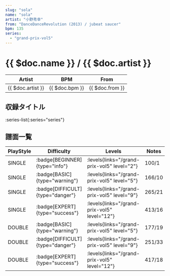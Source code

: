```yaml
---
slug: "sola"
name: "sola"
artist: "小野秀幸"
from: "DanceDanceRevolution (2013) / jubeat saucer"
bpm: 135
series:
  - "grand-prix-vol5"
---
```


# {{ $doc.name }} / {{ $doc.artist }}

|Artist|BPM|From|
|------|---|----|
|{{ $doc.artist }}|{{ $doc.bpm }}|{{ $doc.from }}|

## 収録タイトル

:series-list{:series="series"}

## 譜面一覧

|PlayStyle|Difficulty|Levels|Notes|Movie|
|---------|----------|------|-----|-----|
|SINGLE| :badge[BEGINNER]{type="info"}| :levels{links="/grand-prix-vol5" level="2"}|100/1||
|SINGLE| :badge[BASIC]{type="warning"}| :levels{links="/grand-prix-vol5" level="5"}|166/10||
|SINGLE| :badge[DIFFICULT]{type="danger"}| :levels{links="/grand-prix-vol5" level="9"}|265/21||
|SINGLE| :badge[EXPERT]{type="success"}| :levels{links="/grand-prix-vol5" level="12"}|413/16||
|DOUBLE| :badge[BASIC]{type="warning"}| :levels{links="/grand-prix-vol5" level="5"}|177/19||
|DOUBLE| :badge[DIFFICULT]{type="danger"}| :levels{links="/grand-prix-vol5" level="9"}|251/33||
|DOUBLE| :badge[EXPERT]{type="success"}| :levels{links="/grand-prix-vol5" level="12"}|417/18||
